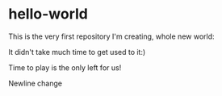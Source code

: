 # hello-world
This is the very first repository I'm creating, whole new world:


It didn't take much time to get used to it:)








Time to play is the only left for us!

Newline change
